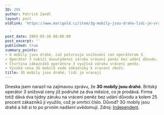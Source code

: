 ```yaml
---
ID: 295
author: Patrick Zandl
layout: post
oldlink: 'https://www.marigold.cz/item/3g-mobily-jsou-drahe-lidi-je-vraceji

  '
post_date: 2003-05-16 08:00:00
post_excerpt: ''
published: true
summary_points:
- G mobily jsou drahé, což potvrzuje snižování cen operátorem 3.
- Operátor 3 nabízí dvoutýdenní záruku vrácení peněz bez udání důvodu.
- Čtvrtina zákazníků operátora 3 využívá záruku vrácení peněz.
- Vysoká cena 3G mobilů vede zákazníky k vracení zboží.
title: 3G mobily jsou drahé, lidi je vracejí
---
```


<p>
Dneska jsem narazil na zajímavou zprávu, že <STRONG>3G mobily jsou drahé.</STRONG> Britský operátor 3 snižoval ceny již podruhé za dva měsíce, co je prodává. Firma totiž dává dva týdny záruku na vrácení peněz bez udání důvodu a kolem 25 procent zákazníků ji využilo, což je smrtící číslo. Důvod? 3G mobily jsou drahé a lidi si to po prvním nadšení uvědomují. Zdroj: <A href="http://news.independent.co.uk/business/news/story.jsp?story=406616" target=_blank>Independent</A>.</p>